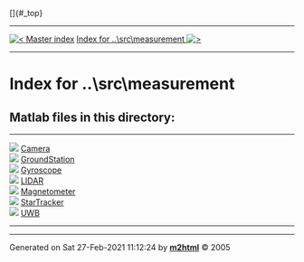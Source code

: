 []{#_top}

  -------------------------------------------------------------- ------------------------------------------------------------------------
  [![\<](../../../left.png) Master index](../../../index.html)     [Index for ..\\src\\measurement ![\>](../../../right.png)](index.html)
  -------------------------------------------------------------- ------------------------------------------------------------------------

# Index for ..\\src\\measurement

## Matlab files in this directory:

  ------------------------------------------------------------------ --
  ![](../../../matlabicon.gif) [Camera](Camera.html)                 
  ![](../../../matlabicon.gif) [GroundStation](GroundStation.html)   
  ![](../../../matlabicon.gif) [Gyroscope](Gyroscope.html)           
  ![](../../../matlabicon.gif) [LIDAR](LIDAR.html)                   
  ![](../../../matlabicon.gif) [Magnetometer](Magnetometer.html)     
  ![](../../../matlabicon.gif) [StarTracker](StarTracker.html)       
  ![](../../../matlabicon.gif) [UWB](UWB.html)                       
  ------------------------------------------------------------------ --

------------------------------------------------------------------------

Generated on Sat 27-Feb-2021 11:12:24 by
**[m2html](http://www.artefact.tk/software/matlab/m2html/ "Matlab Documentation in HTML")**
© 2005
